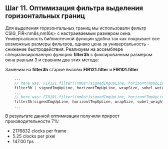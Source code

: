 ## Шаг 11. Оптимизация фильтра выделения горизонтальных границ 

Для выделения горизонтальных границ мы использовали фильтр CSIG_FIR<nm8s,nm16s> с настраиваемым размером окна. 
Универсальность библиотечной функции удобна так как покрывает все возможные размеры фильтров,
однако цена за универсальность - снижение быстродействия. 
Реализуем на ассемблере специализированную функцию **filter3h** с фиксированным размером окна равным 3 и сравним два этих метода: 

Заменим на **filter3h**  старые вызовы **FIR121.filter** и **FIR101.filter**
```cpp
	...
	// here was: FIR121.filter((nm8s*)signedImgUpLine, horizontTmpUpLine, wrapSize);
	filter3h ( signedImgUpLine, horizontTmpUpLine, wrapSize, sobel_weights121);
	...
	// here was: FIR101.filter((nm8s*)signedImgUpLine, horizontTmpUpLine, wrapSize);
	filter3h(signedImgUpLine, horizontTmpUpLine, wrapSize, sobel_weights101);
	...
```

В результате данной оптимизации получили прирост производительности 7%: 
- 2176832 clocks per frame
- 5.25 clocks per pixel
- 147.00 fps








